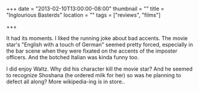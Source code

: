 +++
date = "2013-02-10T13:00:00-08:00"
thumbnail = ""
title = "Inglourious Basterds"
location = ""
tags = ["reviews", "films"]

+++

It had its moments.
I liked the running joke about bad accents.
The movie star's "English with a touch of German" seemed pretty forced,
especially in the bar scene when they were fixated on the accents of the imposter officers. 
And the botched Italian was kinda funny too.

I did enjoy Waltz.
Why did his character kill the movie star?
And he seemed to recognize Shoshana (he ordered milk for her) 
so was he planning to defect all along?
More wikipedia-ing is in store..
